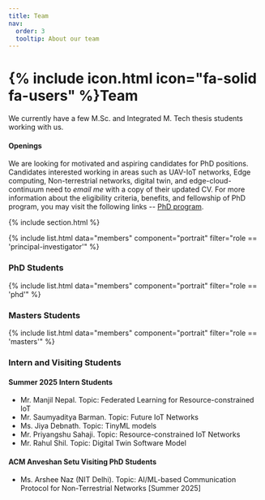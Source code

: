 ```yaml
---
title: Team
nav:
  order: 3
  tooltip: About our team
---
```


# {% include icon.html icon="fa-solid fa-users" %}Team

We currently have a few M.Sc. and Integrated M. Tech thesis students working with us.

#### Openings

We are looking for motivated and aspiring candidates for PhD positions. Candidates interested working in areas such as UAV-IoT networks, Edge computing, Non-terrestrial networks, digital twin, and edge-cloud-continuum need to _email me_ with a copy of their updated CV. For more information about the eligibility criteria, benefits, and fellowship of PhD program, you may visit the following links -- [PhD program](https://www.iitism.ac.in/phdadmission).

{% include section.html %}

{% include list.html data="members" component="portrait" filter="role == 'principal-investigator'" %}

### PhD Students

{% include list.html data="members" component="portrait" filter="role == 'phd'" %}

### Masters Students

{% include list.html data="members" component="portrait" filter="role == 'masters'" %}

### Intern and Visiting Students

#### Summer 2025 Intern Students
- Mr. Manjil Nepal. Topic: Federated Learning for Resource-constrained IoT
- Mr. Saumyaditya Barman. Topic: Future IoT Networks
- Ms. Jiya Debnath. Topic: TinyML models
- Mr. Priyangshu Sahaji. Topic: Resource-constrained IoT Networks
- Mr. Rahul Shil. Topic: Digital Twin Software Model

#### ACM Anveshan Setu Visiting PhD Students
- Ms. Arshee Naz (NIT Delhi). Topic: AI/ML-based Communication Protocol for Non-Terrestrial Networks [Summer 2025]

<!-- {% include list.html data="members" component="portrait" filter="role == 'visiter'" %}

---

{% include list.html data="members" component="portrait" filter="role == 'intern'" %} -->
